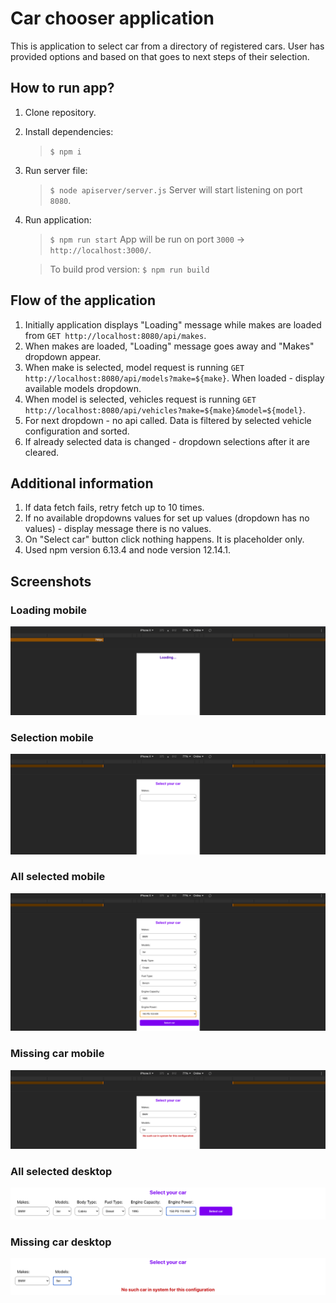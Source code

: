 # Car chooser application

This is application to select car from a directory of registered cars. User has provided options and based on that goes to next steps of their selection.

## How to run app?

1. Clone repository.

2. Install dependencies:

   > `$ npm i`

3. Run server file:

   > `$ node apiserver/server.js`
   > Server will start listening on port `8080`.

4. Run application:

   > `$ npm run start`
   > App will be run on port `3000` -> `http://localhost:3000/`.

   > To build prod version:
   > `$ npm run build`

## Flow of the application

1. Initially application displays "Loading" message while makes are loaded from `GET http://localhost:8080/api/makes`.
2. When makes are loaded, "Loading" message goes away and "Makes" dropdown appear.
3. When make is selected, model request is running `GET http://localhost:8080/api/models?make=${make}`. When loaded - display available models dropdown.
4. When model is selected, vehicles request is running `GET http://localhost:8080/api/vehicles?make=${make}&model=${model}`.
5. For next dropdown - no api called. Data is filtered by selected vehicle configuration and sorted.
6. If already selected data is changed - dropdown selections after it are cleared.

## Additional information

1. If data fetch fails, retry fetch up to 10 times.
2. If no available dropdowns values for set up values (dropdown has no values) - display message there is no values.
3. On "Select car" button click nothing happens. It is placeholder only.
4. Used npm version 6.13.4 and node version 12.14.1.

## Screenshots

### Loading mobile

![Loading mobile](https://github.com/kamilsmolen/car-chooser/blob/master/media/loading.png?raw=true "Loading mobile")

### Selection mobile

![Selection mobile](https://github.com/kamilsmolen/car-chooser/blob/master/media/selection.png?raw=true "Selection mobile")

### All selected mobile

![All selected mobile](https://github.com/kamilsmolen/car-chooser/blob/master/media/all_selected.png?raw=true "All selected mobile")

### Missing car mobile

![Missing car mobile](https://github.com/kamilsmolen/car-chooser/blob/master/media/missing_car.png?raw=true "Missing car mobile")

### All selected desktop

![All selected desktop](https://github.com/kamilsmolen/car-chooser/blob/master/media/all_selected_desktop.png?raw=true "All selected desktop")

### Missing car desktop

![Missing car desktop](https://github.com/kamilsmolen/car-chooser/blob/master/media/missing_car_desktop.png?raw=true "Missing car desktop")
